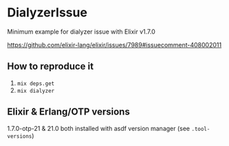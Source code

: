 # DialyzerIssue

Minimum example for dialyzer issue with Elixir v1.7.0

https://github.com/elixir-lang/elixir/issues/7989#issuecomment-408002011

## How to reproduce it

1. `mix deps.get`
2. `mix dialyzer`

## Elixir & Erlang/OTP versions

1.7.0-otp-21 & 21.0 both installed with asdf version manager (see `.tool-versions`)
